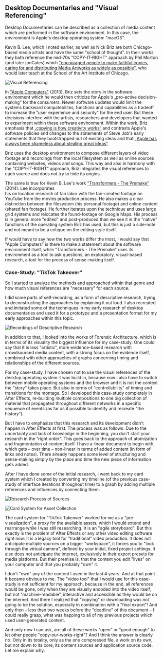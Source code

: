 ## Desktop Documentaries and "Visual Referencing"

Desktop Documentaries can be described as a collection of media content which are performed in the software environment. In this case, the environment is Apple's desktop operating system "macOS".

Kevin B. Lee, which I noted earlier, as well as Nick Briz are both Chicago-based media artists and have the same "school of thought". In their works they both reference the mid-70s "COPY-IT-RIGHT" approach by Phil Morton (and later jonCates) which ["encouraged people to make faithful copies, caring for and distributing Media Artworks as widely as possible"](https://web.archive.org/web/20180321192529/http://mediaart.historiesresearch.org/files/COPYITRIGHT_jonCates_May2009.pdf), who would later teach at the School of the Art Institute of Chicago.

![Visual Referencing](/Users/xr/Documents/VERTICAL/Vertical-One/assets/visual-referencing.png)


In ["Apple Computers"](https://www.youtube.com/watch?v=1GyvH3LApDI) (2013), Briz sets the story in the software environment which he would then criticize for Apple's „pro-active decision-making“ for the consumers. Newer software updates would limit the systems backward compatebilites, functions and capabilities as a tradeoff to increase the "user experience and security" for the end user. But these decisions interfere with the artists, researchers and developers that wanted to experiment within these software environment. Within the work, Briz emphasis that [„copying is how creativity works“](https://youtu.be/1GyvH3LApDI?t=1170) and contrasts Apple's software policies and changes to the statements of Steve Job's early statements that they bootstrapped out of existing ideas and that [„Apple has always been shameless about stealing great ideas“](https://youtu.be/1GyvH3LApDI?t=1150).

Briz uses the desktop environment to compose different layers of video footage and recordings from the local filesystem as well as online sources containing websites, videos and songs. This way and also in harmony with the "COPY-IT-RIGHT" approach, Briz integrates the visual references to each source and does not try to hide its origins.   

The same is true for Kevin B. Lee's work ["Transformers - The Premake"](https://vimeo.com/94101046) (2014). Lee incorporates   
his on location research of fan labor with the fan-created footage on YouTube from the movies production process. He also makes a clear distinction between the filesystem (his personal footage) and online content (shared fan footage). He further iterates upon the technique and uses large grid systems and relocates the found-footage on Google Maps. His process is in general more "edited" and post-produced than we see it in the "native" functions of the operating system Briz has used, but this is just a side-note and not meant to be a critique on the editing style itself.

If would have to say how the two works differ the most, I would say that "Apple Computers" is there to make a statement about the software environment itself, while "Transformers - The Premake" uses its environment as a tool to ask questions, an exploratory, visual-based research, a tool for the process of sense-making itself.


### Case-Study: "TikTok Takeover"
So I started to analyze the methods and approached within that genre and how much visual references are "necessary" for each source.

I did some parts of self-recording, as a form of descriptive research, trying to deconstructing the approaches by explaining it out loud.
I also recreated and imitated some of the techniques in my early research of desktop documentaries and used it for a prototype and a presentation format for my early approaches within this topic.

![Recordings of Descriptive Research](/Users/xr/Documents/VERTICAL/Vertical-One/assets/self-recording-1.png)

In addition to that, I looked into the works of Forensic Architecture, which is in terms of its visuality the biggest influence for my case-study. One could say that it is less "artistic", more evidence-based research with crowdsourced media content, with a strong focus on the evidence itself, combined with other approaches of graphs concerning timing and relationships of the different sources.

For my case-study, I have chosen not to use the visual references of the desktop operating system it was build in, because now i also have to switch between mobile operating systems and the browser and it is not the context the "story" takes place. But also in terms of "controllability" of timing and transitions for the montage.
So I developed this case-study completely in After Effects, re-building multiple compositions to one big collection of material that propagated throughout different networks in a specific sequence of events (as far as it possible to identify and recreate "the history").

But I have to emphasize that this research and its development didn't happen in After Effects at first. The process was as follows:
Due to the uncertainty and lack of knowledge in the beginning, you don't start your research in the "right order". This goes back to the approach of atomization and fragmentation of content itself. I have a linear document to begin with, which gets – over time – non-linear in terms of added content (in form of links and notes). There already happens some level of structuring and sense-making simply by the place and time the new piece of information gets added.

After I have done some of the initial research, I went back to my card system which I created by converting my timeline (of the previous case-study of interface iterations throughout time) to a graph by adding multiple references and influences by connecting them.


![Research Process of Sources](/Users/xr/Documents/VERTICAL/Vertical-One/assets/tiktok-notes.png)


![Card System for Asset Collection](/Users/xr/Documents/VERTICAL/Vertical-One/assets/tiktok-takeover-cards.png)


The card system for "TikTok Takeover" worked for me as a "pre-visualization", a proxy for the available assets, which I would extend and rearrange while I was still researching. It is an "agile storyboard". But this exactly is the problem of After Effects or any other video editing software right now: it is a legacy tool for "traditional" video production. It does not anticipate multiple sources on a bigger "workspace", it forces you to "look through the virtual camera", defined by your initial, fixed project settings.
It also does not anticipate the internet, exclusively in their export presets for media platforms. But their premise is, that the content you edit "lives" on your computer and that you probably "own" it.

I don't "own" any of the content I used in the last 4 years. And at that point it became obvious to me. The "video tool" that I would use for this case-study is not sufficient for my approach, because in the end, all references would be gone, only when they are visually encoded into the video itself, but not "machine-readable", interactive and accessible as they would be on the internet. And there I realized that "copying" or downloading was not going to be the solution, especially in combination with a "final export"! And only then – less than two weeks before the "deadline" of this document – I could really grasp, what was happing to all of my previous projects which used user-generated content.    

And only now I can ask, are all of these works "open" or "good enough" to let other people "copy-our-works-right"? And I think the answer is clearly no. Only in its totality, only as the one compressed file, a work on its own, but not down to its core, its content sources and application source code. Let me explain why.
